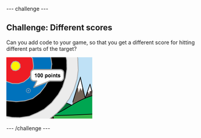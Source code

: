--- challenge ---
## Challenge: Different scores
Can you add code to your game, so that you get a different score for hitting different parts of the target?

![screenshot](images/archery-challenge.png)



--- /challenge ---